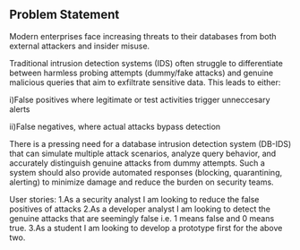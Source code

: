 ## Problem Statement

Modern enterprises face increasing threats to their databases from both external attackers and insider misuse.

Traditional intrusion detection systems (IDS) often struggle to differentiate between harmless probing attempts (dummy/fake attacks) and genuine malicious queries that aim to exfiltrate sensitive data. This leads to either:

i)False positives where legitimate or test activities trigger unneccesary alerts

ii)False negatives, where actual attacks bypass detection

There is a pressing need for a database intrusion detection system (DB-IDS) that can simulate multiple attack scenarios, analyze query behavior, and accurately distinguish genuine attacks from dummy attempts. Such a system should also provide automated responses (blocking, quarantining, alerting) to minimize damage and reduce the burden on security teams.

User stories:
1.As a security analyst I am looking to reduce the false positives of attacks
2.As a developer analyst I am looking to detect the genuine attacks that are seemingly false i.e. 1 means false and 0 means true.
3.As a student I am looking to develop a prototype first for the above two.

